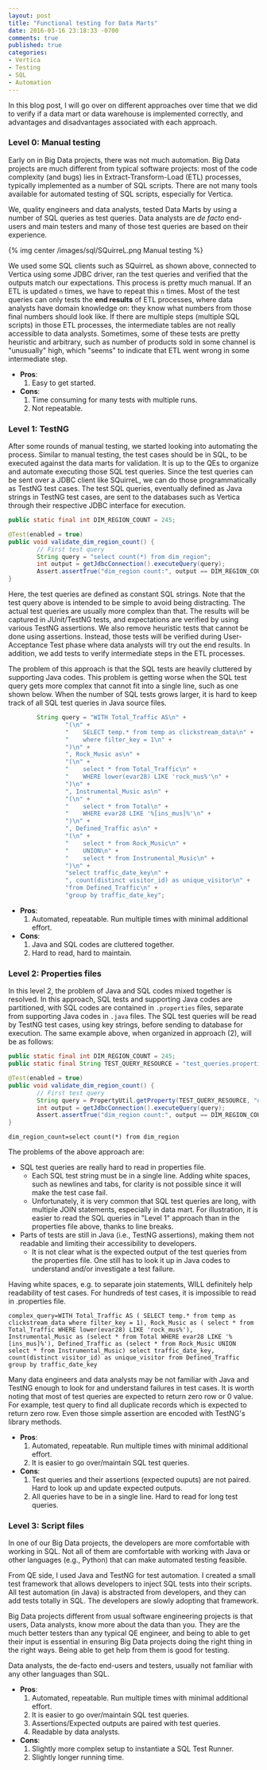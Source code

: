 ```yaml
---
layout: post
title: "Functional testing for Data Marts"
date: 2016-03-16 23:18:33 -0700
comments: true
published: true
categories: 
- Vertica
- Testing
- SQL
- Automation
---
```


In this blog post, I will go over on different approaches over time that we did to verify if a data mart or data warehouse is implemented correctly, and advantages and disadvantages associated with each approach.

### Level 0: Manual testing

Early on in Big Data projects, there was not much automation.
Big Data projects are much different from typical software projects: most of the code complexity (and bugs) lies in Extract-Transform-Load (ETL) processes, typically implemented as a number of SQL scripts.
There are not many tools available for automated testing of SQL scripts, especially for Vertica.

We, quality engineers and data analysts, tested Data Marts by using a number of SQL queries as test queries.
Data analysts are *de facto* end-users and main testers and many of those test queries are based on their experience.

{% img center /images/sql/SQuirreL.png Manual testing %}

We used some SQL clients such as SQuirreL as shown above, connected to Vertica using some JDBC driver, ran the test queries and verified that the outputs match our expectations.
This process is pretty much manual. If an ETL is updated `n` times, we have to repeat this `n` times.
Most of the test queries can only tests the **end results** of ETL processes, where data analysts have domain knowledge on: they know what numbers from those final numbers should look like.
If there are multiple steps (multiple SQL scripts) in those ETL processes, the intermediate tables are not really accessible to data analysts.
Sometimes, some of these tests are pretty heuristic and arbitrary, such as number of products sold in some channel is "unusually" high, which "seems" to indicate that ETL went wrong in some intermediate step.

* **Pros**:
  1. Easy to get started.
* **Cons**:
  1. Time consuming for many tests with multiple runs.
  1. Not repeatable.

<!--
Functions is not common. 
-->

### Level 1: TestNG

After some rounds of manual testing, we started looking into automating the process.
Similar to manual testing, the test cases should be in SQL, to be executed against the data marts for validation. 
It is up to the QEs to organize and automate executing those SQL test queries. 
Since the test queries can be sent over a JDBC client like SQuirreL, we can do those programmatically as TestNG test cases.
The test SQL queries, eventually defined as Java strings in TestNG test cases, are sent to the databases such as Vertica through their respective JDBC interface for execution. 


``` java Test query as constant SQL string
public static final int DIM_REGION_COUNT = 245;

@Test(enabled = true)
public void validate_dim_region_count() {
        // First test query
        String query = "select count(*) from dim_region";
        int output = getJdbcConnection().executeQuery(query);
        Assert.assertTrue("dim_region count:", output == DIM_REGION_COUNT);
}
```

Here, the test queries are defined as constant SQL strings. 
Note that the test query above is intended to be simple to avoid being distracting. 
The actual test queries are usually more complex than that.
The results will be captured in JUnit/TestNG tests, and expectations are verified by using various TestNG assertions.
We also remove heuristic tests that cannot be done using assertions.
Instead, those tests will be verified during User-Acceptance Test phase where data analysts will try out the end results.
In addition, we add tests to verify intermediate steps in the ETL processes.

The problem of this approach is that the SQL tests are heavily cluttered by supporting Java codes.
This problem is getting worse when the SQL test query gets more complex that cannot fit into a single line, such as one shown below.
When the number of SQL tests grows larger, it is hard to keep track of all SQL test queries in Java source files.

``` java A complex SQL query as Java string
		String query = "WITH Total_Traffic AS\n" + 
				"(\n" + 
				"    SELECT temp.* from temp as clickstream_data\n" + 
				"    where filter_key = 1\n" + 
				")\n" + 
				", Rock_Music as\n" + 
				"(\n" + 
				"    select * from Total_Traffic\n" + 
				"    WHERE lower(evar28) LIKE 'rock_mus%'\n" + 
				")\n" + 
				", Instrumental_Music as\n" + 
				"(\n" + 
				"    select * from Total\n" + 
				"    WHERE evar28 LIKE '%[ins_mus]%'\n" + 
				")\n" + 
				", Defined_Traffic as\n" + 
				"(\n" + 
				"    select * from Rock_Music\n" + 
				"    UNION\n" + 
				"    select * from Instrumental_Music\n" + 
				")\n" + 
				"select traffic_date_key\n" + 
				", count(distinct visitor_id) as unique_visitor\n" + 
				"from Defined_Traffic\n" + 
				"group by traffic_date_key";
```

* **Pros**:
  1. Automated, repeatable. Run multiple times with minimal additional effort.
* **Cons**:
  1. Java and SQL codes are cluttered together.
  1. Hard to read, hard to maintain.

### Level 2: Properties files

In this level 2, the problem of Java and SQL codes mixed together is resolved.
In this approach, SQL tests and supporting Java codes are partitioned, with SQL codes are contained in `.properties` files, separate from supporting Java codes in `.java` files. 
The SQL test queries will be read by TestNG test cases, using key strings, before sending to database for execution.
The same example above, when organized in approach (2), will be as follows:

``` java Test query in properties file
public static final int DIM_REGION_COUNT = 245;
public static final String TEST_QUERY_RESOURCE = "test_queries.properties";

@Test(enabled = true)
public void validate_dim_region_count() {
        // First test query
        String query = PropertyUtil.getProperty(TEST_QUERY_RESOURCE, "dim_region_count");
        int output = getJdbcConnection().executeQuery(query);
        Assert.assertTrue("dim_region count:", output == DIM_REGION_COUNT);
}
```

``` properties test_queries.properties
dim_region_count=select count(*) from dim_region
```
The problems of the above approach are:

* SQL test queries are really hard to read in properties file.
  * Each SQL test string must be in a single line. Adding white spaces, such as newlines and tabs, for clarity is not possible since it will make the test case fail. 
  * Unfortunately, it is very common that SQL test queries are long, with multiple JOIN statements, especially in data mart. 
For illustration, it is easier to read the SQL queries in "Level 1" approach than in the properties file above, thanks to line breaks.
* Parts of tests are still in Java (i.e., TestNG assertions), making them not readable and limiting their accessibility to developers.
  * It is not clear what is the expected output of the test queries from the properties file. One still has to look it up in Java codes to understand and/or investigate a test failure.

Having white spaces, e.g. to separate join statements, WILL definitely help readability of test cases. For hundreds of test cases, it is impossible to read in .properties file.

``` properties complex_test_queries.properties
complex_query=WITH Total_Traffic AS ( SELECT temp.* from temp as clickstream_data where filter_key = 1), Rock_Music as ( select * from Total_Traffic WHERE lower(evar28) LIKE 'rock_mus%'), Instrumental_Music as (select * from Total WHERE evar28 LIKE '%[ins_mus]%'), Defined_Traffic as (select * from Rock_Music UNION select * from Instrumental_Music) select traffic_date_key, count(distinct visitor_id) as unique_visitor from Defined_Traffic group by traffic_date_key
```

Many data engineers and data analysts may be not familiar with Java and TestNG enough to look for and understand failures in test cases.
It is worth noting that most of test queries are expected to return zero row or 0 value. 
For example, test query to find all duplicate records which is expected to return zero row. Even those simple assertion are encoded with TestNG's library methods.

* **Pros**:
  1. Automated, repeatable. Run multiple times with minimal additional effort.
  1. It is easier to go over/maintain SQL test queries.
* **Cons**:
  1. Test queries and their assertions (expected ouputs) are not paired. Hard to look up and update expected outputs.
  1. All queries have to be in a single line. Hard to read for long test queries.

### Level 3: Script files

In one of our Big Data projects, the developers are more comfortable with working in SQL. Not all of them are comfortable with working with Java or other languages (e.g., Python) that can make automated testing feasible.

From QE side, I used Java and TestNG for test automation. I created a small test framework that allows developers to inject SQL tests into their scripts. All test automation (in Java) is abstracted from developers, and they can add tests totally in SQL. The developers are slowly adopting that framework.


Big Data projects different from usual software engineering projects is that users, Data analysts, know more about the data than you.
They are the much better testers than any typical QE engineer, and being to able to get their input is essential in ensuring Big Data projects doing the right thing in the right ways.
Being able to get help from them is good for testing.


Data analysts, the de-facto end-users and testers, usually not familiar with any other languages than SQL.

* **Pros**:
  1. Automated, repeatable. Run multiple times with minimal additional effort.
  1. It is easier to go over/maintain SQL test queries.
  1. Assertions/Expected outputs are paired with test queries.
  1. Readable by data analysts.
* **Cons**:
  1. Slightly more complex setup to instantiate a SQL Test Runner.
  1. Slightly longer running time.
